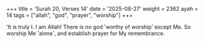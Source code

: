 +++
title = 'Surah 20, Verses 14'
date = '2025-08-27'
weight = 2362
ayah = 14
tags = ["allah", "god", "prayer", "worship"]
+++

‘It is truly I. I am Allah! There is no god ˹worthy of worship˺ except Me. So worship Me ˹alone˺, and establish prayer for My remembrance.